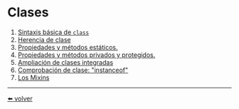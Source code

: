 # Clases

1. [Sintaxis básica de `class`](https://github.com/VictorHugoAguilar/javascript-interview-questions-explained/blob/main/theory/classes/class/readme.md)
2. [Herencia de clase](https://github.com/VictorHugoAguilar/javascript-interview-questions-explained/blob/main/theory/classes/class-inheritance/readme.md)
3. [Propiedades y métodos estáticos.](https://github.com/VictorHugoAguilar/javascript-interview-questions-explained/blob/main/theory/classes/static-properties-methods/readme.md)
4. [Propiedades y métodos privados y protegidos.]()
5. [Ampliación de clases integradas](https://github.com/VictorHugoAguilar/javascript-interview-questions-explained/blob/main/theory/classes/extend-natives/readme.md)
6. [Comprobación de clase: "instanceof"](https://github.com/VictorHugoAguilar/javascript-interview-questions-explained/blob/main/theory/classes/private-protected-properties-methods/readme.md)
7. [Los Mixins]()

---
[⬅️ volver](https://github.com/VictorHugoAguilar/javascript-interview-questions-explained/blob/main/theory/readme.md)
